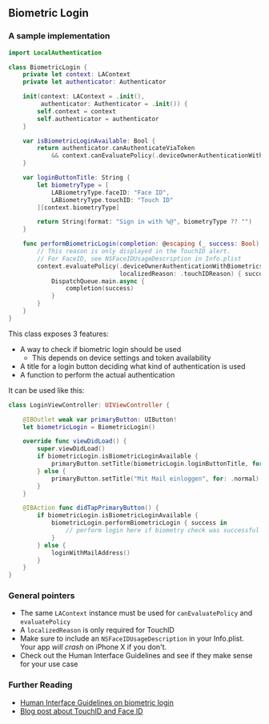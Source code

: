 ## Biometric Login

### A sample implementation

```swift
import LocalAuthentication

class BiometricLogin {
    private let context: LAContext
    private let authenticator: Authenticator

    init(context: LAContext = .init(),
         authenticator: Authenticator = .init()) {
        self.context = context
        self.authenticator = authenticator
    }

    var isBiometricLoginAvailable: Bool {
        return authenticator.canAuthenticateViaToken
            && context.canEvaluatePolicy(.deviceOwnerAuthenticationWithBiometrics, error: nil)
    }

    var loginButtonTitle: String {
        let biometryType = [
            LABiometryType.faceID: "Face ID",
            LABiometryType.touchID: "Touch ID"
        ][context.biometryType]

        return String(format: "Sign in with %@", biometryType ?? "")
    }

    func performBiometricLogin(completion: @escaping (_ success: Bool) -> Void) {
        // This reason is only displayed in the TouchID alert.
        // For FaceID, see NSFaceIDUsageDescription in Info.plist
        context.evaluatePolicy(.deviceOwnerAuthenticationWithBiometrics,
                               localizedReason: .touchIDReason) { success, _ in
            DispatchQueue.main.async {
                completion(success)
            }
        }
    }
}
```

This class exposes 3 features:
- A way to check if biometric login should be used
    - This depends on device settings and token availability
- A title for a login button deciding what kind of authentication is used
- A function to perform the actual authentication

It can be used like this:

```swift
class LoginViewController: UIViewController {

    @IBOutlet weak var primaryButton: UIButton!
    let biometricLogin = BiometricLogin()

    override func viewDidLoad() {
        super.viewDidLoad()
        if biometricLogin.isBiometricLoginAvailable {
            primaryButton.setTitle(biometricLogin.loginButtonTitle, for: .normal)
        } else {
            primaryButton.setTitle("Mit Mail einloggen", for: .normal)
        }
    }

    @IBAction func didTapPrimaryButton() {
        if biometricLogin.isBiometricLoginAvailable {
            biometricLogin.performBiometricLogin { success in
                // perform login here if biometry check was successful
            }
        } else {
            loginWithMailAddress()
        }
    }
}
```

### General pointers

- The same `LAContext` instance must be used for `canEvaluatePolicy` and `evaluatePolicy`
- A `localizedReason` is only required for TouchID
- Make sure to include an `NSFaceIDUsageDescription` in your Info.plist. Your app *will crash* on iPhone X if you don't.
- Check out the Human Interface Guidelines and see if they make sense for your use case

### Further Reading

- [Human Interface Guidelines on biometric login][hig]
- [Blog post about TouchID and Face ID][blogpost]

[hig]: https://developer.apple.com/design/human-interface-guidelines/ios/user-interaction/authentication/
[blogpost]: http://michael-brown.net/2018/touch-id-and-face-id-on-ios/
